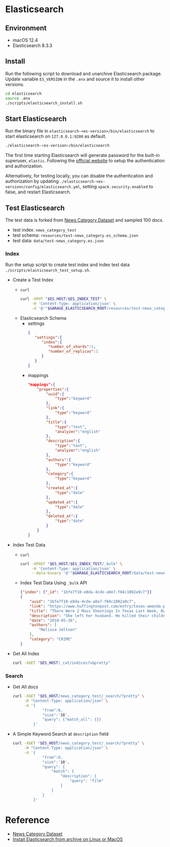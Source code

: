 # Elasticsearch


## Environment
- macOS 12.4
- Elasticsearch 8.3.3


## Install
Run the following script to download and unarchive Elasticsearch package.
Update variable `ES_VERSION` in the `.env` and source it to install other
versions.
  ```bash
  cd elasticsearch
  source .env
  ./scripts/elasticsearch_install.sh
  ```


## Start Elasticsearch
Run the binary file in `elasticsearch-<es-version>/bin/elasticsearch` to start
elasticsearch on `127.0.0.1:9200` as default.
  ```bash
  ./elasticsearch-<es-version>/bin/elasticsearch
  ```

The first time starting Elasticsearch will generate password for the
built-in superuser, `elastic`. Following the [official
website](https://www.elastic.co/guide/en/elasticsearch/reference/current/targz.html#targz-running)
to setup the authentication and authorization.

Alternatively, for testing locally, you can disable the authentication and
authorization by updating
`./elasticsearch-<es-version>/config/elasticsearch.yml`, setting
`xpack.security.enabled` to false, and restart Elasticsearch.

## Test Elasticsearch
The test data is forked from [News Category
Dataset](https://www.kaggle.com/datasets/rmisra/news-category-dataset) and
sampled 100 docs.

- test index: `news_category_test`
- test schema: `resources/test-news_category.es_schema.json`
- test data: `data/test-news_category.es.json`

### Index
Run the setup script to create test index and index test data
`./scripts/elasticsearch_test_setup.sh`.

- Create a Test Index
  - `curl`
    ```bash
    curl -XPUT "$ES_HOST/$ES_INDEX_TEST" \
         -H 'Content-Type: application/json' \
         -d '@'"$GARAGE_ELASTICSEARCH_ROOT/resources/test-news_category.es_schema.json"
    ```
  - Elasticsearch Schema
    - settings
      ```json
      {
         "settings":{
            "index":{
               "number_of_shards":1,
               "number_of_replicas":1
            }
         }
      }
      ```
    - mappings
      ```json
      "mappings":{
          "properties":{
              "uuid":{
                  "type":"keyword"
              },
              "link":{
                  "type":"keyword"
              },
              "title":{
                  "type":"text",
                  "analyzer":"english"
              },
              "description":{
                  "type":"text",
                  "analyzer":"english"
              },
              "authors":{
                  "type":"keyword"
              },
              "category":{
                  "type":"keyword"
              },
              "created_at":{
                  "type":"date"
              },
              "updated_at":{
                  "type":"date"
              },
              "deleted_at":{
                  "type":"date"
              }
          }
      }
      ```

- Index Test Data
  - `curl`
    ```bash
    curl -XPOST "$ES_HOST/$ES_INDEX_TEST/_bulk" \
         -H 'Content-Type: application/json' \
         --data-binary '@'"$GARAGE_ELASTICSEARCH_ROOT/data/test-news_category.es.json"
    ```
  - Index Test Data Using `_bulk` API
    ```json
    {"index": {"_id": "1bfe7f10-e8da-4cde-a8e7-f84c1802a9c7"}}
    {
        "uuid": "1bfe7f10-e8da-4cde-a8e7-f84c1802a9c7",
        "link": "https://www.huffingtonpost.com/entry/texas-amanda-painter-mass-shooting_us_5b081ab4e4b0802d69caad89",
        "title": "There Were 2 Mass Shootings In Texas Last Week, But Only 1 On TV",
        "description": "She left her husband. He killed their children. Just another day in America.",
        "date": "2018-05-26",
        "authors": [
            "Melissa Jeltsen"
        ],
        "category": "CRIME"
    }
    ```

- Get All Index
  ```bash
  curl -XGET "$ES_HOST/_cat/indices?v&pretty"
  ```


### Search

  - Get All docs
    ```bash
    curl -XGET "$ES_HOST/news_category_test/_search/?pretty" \
         -H "Content-Type: application/json" \
         -d '{
                 "from":0,
                 "size":'10',
                 "query": {"match_all": {}}
             }'
    ```

  - A Simple Keyword Search at `description` field
    ```bash
    curl -XGET "$ES_HOST/news_category_test/_search/?pretty" \
         -H "Content-Type: application/json" \
         -d '{
                 "from":0,
                 "size":'10',
                 "query": {
                     "match": {
                         "description": {
                             "query": "film"
                         }
                     }
                 }
             }'
    ```


# Reference
- [News Category Dataset](https://www.kaggle.com/datasets/rmisra/news-category-dataset)
- [Install Elasticsearch from archive on Linux or MacOS](https://www.elastic.co/guide/en/elasticsearch/reference/current/targz.html#targz-running)
